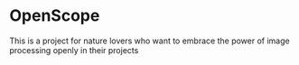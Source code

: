 # OpenScope
This is a project for nature lovers who want to embrace the power of image processing openly in their projects
